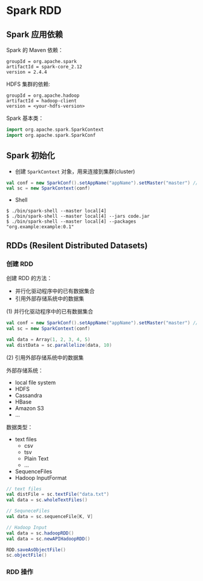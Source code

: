 

# Spark RDD

## Spark 应用依赖

Spark 的 Maven 依赖：

```
groupId = org.apache.spark
artifactId = spark-core_2.12
version = 2.4.4
```

HDFS 集群的依赖:

```
groupId = org.apache.hadoop
artifactId = hadoop-client
version = <your-hdfs-version>
```

Spark 基本类：

```scala
import org.apache.spark.SparkContext
import org.apache.spark.SparkConf
```


## Spark 初始化

* 创建 `SparkContext` 对象，用来连接到集群(cluster)

```scala
val conf = new SparkConf().setAppName("appName").setMaster("master") // "local"
val sc = new SparkContext(conf)
```

* Shell

```shell
$ ./bin/spark-shell --master local[4]
$ ./bin/spark-shell --master local[4] --jars code.jar
$ ./bin/spark-shell --master local[4] --packages "org.example:example:0.1"
```

## RDDs (Resilent Distributed Datasets)

### 创建 RDD

创建 RDD 的方法：

* 并行化驱动程序中的已有数据集合
* 引用外部存储系统中的数据集

(1) 并行化驱动程序中的已有数据集合

```scala
val conf = new SparkConf().setAppName("appName").setMaster("master") // "local"
val sc = new SparkContext(conf)

val data = Array(1, 2, 3, 4, 5)
val distData = sc.parallelize(data, 10)
```

(2) 引用外部存储系统中的数据集

外部存储系统：

* local file system
* HDFS
* Cassandra
* HBase
* Amazon S3
* ...

数据类型：

* text files
    - csv
    - tsv
    - Plain Text
    - ...
* SequenceFiles
* Hadoop InputFormat

```scala
// text files
val distFile = sc.textFile("data.txt")
val data = sc.wholeTextFiles()

// SequneceFiles
val data = sc.sequenceFile[K, V]

// Hadoop Input
val data = sc.hadoopRDD()
val data = sc.newAPIHadoopRDD()
```

```scala
RDD.saveAsObjectFile()
sc.objectFile()
```

### RDD 操作








